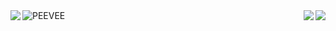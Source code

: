   <img src="https://komarev.com/ghpvc/?username=Peevee2020" alt="PEEVEE" />
  
  
  
  <img align="left" src="https://github-readme-stats.vercel.app/api/top-langs/?username=Peevee2020&layout=full&hide_border=true&theme=onedark&title_color=#FFFFFF" />
  
  <a href="https://github.com/Peevee2020/proc.wtf">
    <img align="right" src="https://github-readme-stats.vercel.app/api/pin/?username=Peevee2020&repo=proc.wtf&theme=onedark&hide_border=true" />
  </a>
  <a href="https://github.com/Peevee2020/p_blackmarket">
    <img align="right" src="https://github-readme-stats.vercel.app/api/pin/?username=Peevee2020&repo=p_blackmarket&theme=onedark&hide_border=true" />
  </a>
